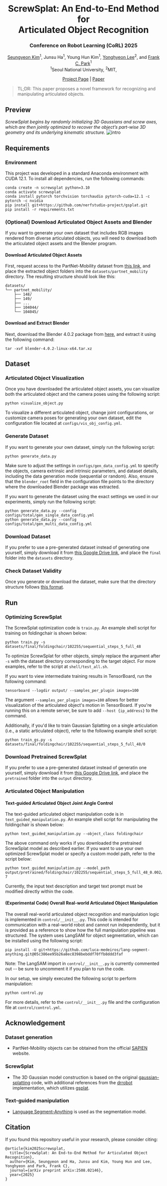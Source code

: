 <div align="center">

# ScrewSplat: An End-to-End Method for <br> Articulated Object Recognition

### Conference on Robot Learning (CoRL) 2025

[Seungyeon Kim](https://seungyeon-k.github.io/)<sup>1</sup>,
Junsu Ha<sup>1</sup>,
Young Hun Kim<sup>1</sup>,
[Yonghyeon Lee](https://www.gabe-yhlee.com/)<sup>2</sup>, and 
[Frank C. Park](https://sites.google.com/robotics.snu.ac.kr/fcp/)<sup>1</sup>
<br>
<sup>1</sup>Seoul National University, <sup>2</sup>MIT, 

[Project Page](https://screwsplat.github.io/) | [Paper](https://arxiv.org/pdf/2508.02146v1)
<!-- | Paper | Video  -->

</div>

> TL;DR: This paper proposes a novel framework for recognizing and manipulating articulated objects.

## Preview
<I>ScrewSplat begins by randomly initializing 3D Gaussians and screw axes, which are then jointly optimized to recover the object’s part-wise 3D geometry and its underlying kinematic structure. </I>
![intro](./assets/intro.gif)

## Requirements

### Environment
This project was developed in a standard Anaconda environment with CUDA 12.1. To install all dependencies, run the following commands:
```shell
conda create -n screwsplat python=3.10
conda activate screwsplat
conda install pytorch torchvision torchaudio pytorch-cuda=12.1 -c pytorch -c nvidia
pip install git+https://github.com/nerfstudio-project/gsplat.git
pip install -r requirements.txt
```

### (Optional) Download Articulated Object Assets and Blender
If you want to generate your own dataset that includes RGB images rendered from diverse articulated objects, you will need to download both the articulated object assets and the Blender program.

#### Download Articulated Object Assets
First, request access to the PartNet-Mobility dataset from [this link](https://sapien.ucsd.edu/), and place the extracted object folders into the ``datasets/partnet_mobility`` directory. The resulting structure should look like this:
```
datasets/
└── partnet_mobility/
    ├── 148/
    ├── 149/
    ├── ...
    ├── 104044/
    └── 104045/
```

#### Download and Extract Blender
Next, download the Blender 4.0.2 package from [here](https://download.blender.org/release/Blender4.0/blender-4.0.2-linux-x64.tar.xz), and extract it using the following command:
```shell
tar -xvf blender-4.0.2-linux-x64.tar.xz
```

## Dataset
### Articulated Object Visualization
Once you have downloaded the articulated object assets, you can visualize both the articulated object and the camera poses using the following script:
```shell
python visualize_object.py
```
To visualize a different articulated object, change joint configurations, or customize camera poses for generating your own dataset, edit the configuration file located at ``configs/vis_obj_config.yml``. 

### Generate Dataset
If you want to generate your own dataset, simply run the following script:
```shell
python generate_data.py
```
Make sure to adjust the settings in ``configs/gen_data_config.yml`` to specify the objects, camera extrinsic and intrinsic parameters, and dataset details, including the data generation mode (sequential or random). Also, ensure that the ``blender_root`` field in the configuration file points to the directory where the downloaded Blender package was extracted.

If you want to generate the dataset using the exact settings we used in our experiments, simply run the following script:
```shell
python generate_data.py --config configs/total/gen_single_data_config.yml
python generate_data.py --config configs/total/gen_multi_data_config.yml
```

### Download Dataset
If you prefer to use a pre-generated dataset instead of generating one yourself, simply download it from [this Google Drive link](https://drive.google.com/drive/folders/1yjLtU37KfjhHKS_v7pYqhffm9db_XZsZ?usp=sharing), and place the ``final`` folder into the ``datasets`` directory.

### Check Dataset Validity
Once you generate or download the dataset, make sure that the directory structure follows [this format](dataset_configuration.txt).

## Run
### Optimizing ScrewSplat
The ScrewSplat optimization code is ``train.py``. An example shell script for training on foldingchair is shown below:
```shell
python train.py -s datasets/final/foldingchair/102255/sequential_steps_5_full_48
```
To optimize ScrewSplat for other objects, simply replace the argument after ``-s`` with the dataset directory corresponding to the target object. For more examples, refer to the script at ``shell/test_all.sh``.

If you want to view intermediate training results in TensorBoard, run the following command:
```shell
tensorboard --logdir output/ --samples_per_plugin images=100
```
The argument ``--samples_per_plugin images=100`` allows for better visualization of the articulated object's motion in TensorBoard. If you're running this on a remote server, be sure to add ``--host {ip_address}`` to the command. 

Additionally, if you'd like to train Gaussian Splatting on a single articulation (i.e., a static articulated object), refer to the following example shell script:
```shell
python train_gs.py -s datasets/final/foldingchair/102255/sequential_steps_5_full_48/0
```

### Download Pretrained ScrewSplat
If you prefer to use a pre-generated dataset instead of generatin one yourself, simply download it from [this Google Drive link](https://drive.google.com/drive/folders/1ClplSaVC_Hk12W_zjJz8sWOQwTmOp2Nz?usp=sharing), and place the ``pretrained`` folder into the ``output`` directory.

### Articulated Object Manipulation

#### Text-guided Articulated Object Joint Angle Control 
The text-guided articulated object manipulation code is in ``text_guided_manipulation.py``. An example shell script for manipulating the foldingchair is shown below:
```shell
python text_guided_manipulation.py --object_class foldingchair
```
The above command only works if you downloaded the pretrained ScrewSplat model as described earlier. If you want to use your own optimized ScrewSplat model or specify a custom model path, refer to the script below:
```shell
python text_guided_manipulation.py --model_path output/pretrained/foldingchair/102255/sequential_steps_5_full_48_0.002/71a091eb-7
```
Currently, the input text description and target text prompt must be modified directly within the code.

#### (Experimental Code) Overall Real-world Articulated Object Manipulation
The overall real-world articulated object recognition and manipulation logic is implemented in ``control/__init__.py``. This code is intended for communication with a real-world robot and cannot run independently, but it is provided as a reference to show how the full manipulation pipeline was structured. The system uses LangSAM for object segmentation, which can be installed using the following script:
```shell
pip install -U git+https://github.com/luca-medeiros/lang-segment-anything.git@05c386ee95b26a8ec8398bebddf70ffb8ddd3faf
```
Note: The LangSAM import in ``control/__init__.py`` is currently commented out -- be sure to uncomment it if you plan to run the code.

In our setup, we simply executed the following script to perform manipulation:
```shell
python control.py
```
For more details, refer to the ``control/__init__.py`` file and the configuration file at ``control/control.yml``.

## Acknowledgement
### Dataset generation
- PartNet-Mobility objects can be obtained from the official [SAPIEN](https://sapien.ucsd.edu/) website.

### ScrewSplat
- The 3D Gaussian model construction is based on the original [gaussian-splatting](https://github.com/graphdeco-inria/gaussian-splatting) code, with additional references from the [drrobot](https://github.com/cvlab-columbia/drrobot) implementation, which utilizes [gsplat](https://github.com/nerfstudio-project/gsplat).

### Text-guided manipulation
- [Language Segment-Anything](https://github.com/luca-medeiros/lang-segment-anything) is used as the segmentation model.

## Citation
If you found this repository useful in your research, please consider citing:
```
@article{kim2025screwsplat,
  title={ScrewSplat: An End-to-End Method for Articulated Object Recognition},
  author={Kim, Seungyeon and Ha, Junsu and Kim, Young Hun and Lee, Yonghyeon and Park, Frank C},
  journal={arXiv preprint arXiv:2508.02146},
  year={2025}
}
```